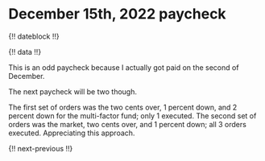 # December 15th, 2022 paycheck

{!! dateblock !!}

{!! data !!}

This is an odd paycheck because I actually got paid on the second of December.

The next paycheck will be two though.

The first set of orders was the two cents over, 1 percent down, and 2 percent down for the multi-factor fund; only 1 executed. The second set of orders was the market, two cents over, and 1 percent down; all 3 orders executed. Appreciating this approach.

{!! next-previous !!}
